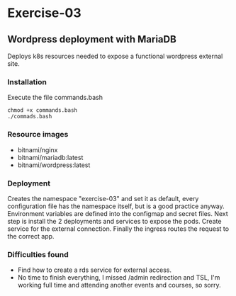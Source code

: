 # Exercise-03

## Wordpress deployment with MariaDB

Deploys k8s resources needed to expose a functional wordpress external site.

### Installation

Execute the file commands.bash
```
chmod +x commands.bash
./commads.bash
```
### Resource images

 - bitnami/nginx
 - bitnami/mariadb:latest
 - bitnami/wordpress:latest

### Deployment

Creates the namespace "exercise-03" and set it as default, every configuration file has the namespace itself, but is a good practice anyway.
Environment variables are defined into the configmap and secret files.
Next step is install the 2 deployments and services to expose the pods.
Create service for the external connection.
Finally the ingress routes the request to the correct app.

### Difficulties found

 - Find how to create a rds service for external access.
 - No time to finish everything, I missed /admin redirection and TSL, I'm working full time and attending another events and courses, so sorry.